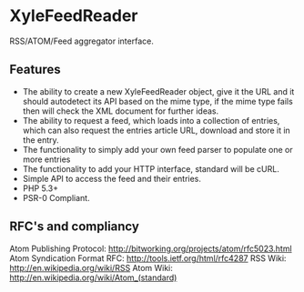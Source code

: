 XyleFeedReader
==============

RSS/ATOM/Feed aggregator interface.

Features
--------

+ The ability to create a new XyleFeedReader object, give it the URL and it should autodetect its API based on the mime type, if the mime type fails
then will check the XML document for further ideas.
+ The ability to request a feed, which loads into a collection of entries, which can also request the entries article URL, download and store
it in the entry.
+ The functionality to simply add your own feed parser to populate one or more entries
+ The functionality to add  your HTTP interface, standard will be cURL.
+ Simple API to access the feed and their entries.
+ PHP 5.3+
+ PSR-0 Compliant.

RFC's and compliancy
--------------------

Atom Publishing Protocol: http://bitworking.org/projects/atom/rfc5023.html
Atom Syndication Format RFC: http://tools.ietf.org/html/rfc4287
RSS Wiki: http://en.wikipedia.org/wiki/RSS
Atom Wiki: http://en.wikipedia.org/wiki/Atom_(standard)